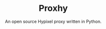 <div align="center">
    <h1>Proxhy</h1>
    <p>An open source Hypixel proxy written in Python.</p>
</div>